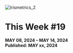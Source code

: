 ![Irismetrics_2](https://github.com/MLiserb/Public_articles/assets/144083324/e3196f91-edac-45b2-9df9-0d58594fe274)

# This Week #19

**MAY 08, 2024 – MAY 14, 2024**
<br>**Published: MAY xx, 2024**
